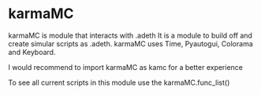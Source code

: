 # karmaMC
karmaMC is module that interacts with .adeth It is a module to build off and create simular scripts as .adeth. karmaMC uses Time, Pyautogui, Colorama and Keyboard.

I would recommend to import karmaMC as kamc for a better experience

To see all current scripts in this module use the karmaMC.func_list()
